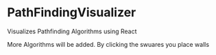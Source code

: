 # PathFindingVisualizer
Visualizes Pathfinding Algorithms using React

More Algorithms will be added. By clicking the swuares you place walls
